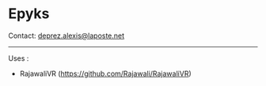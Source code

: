 # Epyks

Contact: deprez.alexis@laposte.net

-------------------------
Uses :
* RajawaliVR (https://github.com/Rajawali/RajawaliVR)
